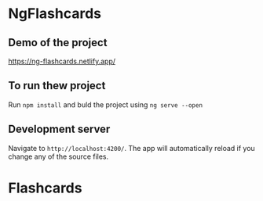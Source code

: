 # NgFlashcards

## Demo of the project
https://ng-flashcards.netlify.app/


## To run thew project 
Run `npm install` and buld the project using `ng serve --open`


## Development server

Navigate to `http://localhost:4200/`. The app will automatically reload if you change any of the source files.

# Flashcards
